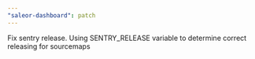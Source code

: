 ```yaml
---
"saleor-dashboard": patch
---
```


Fix sentry release. Using SENTRY_RELEASE variable to determine correct releasing for sourcemaps
